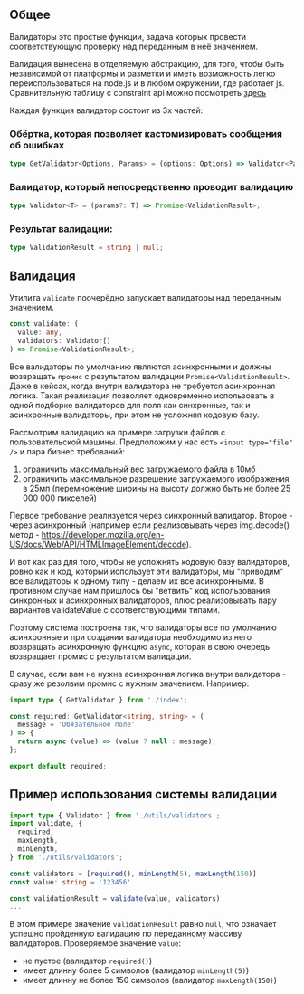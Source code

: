 ## Общее

Валидаторы это простые функции, задача которых провести соответствующую проверку над переданным в неё значением.

Валидация вынесена в отделяемую абстракцию, для того, чтобы быть независимой от платформы и разметки и иметь возможность легко переиспользоваться на node.js и в любом окружении, где работает js. Сравнительную таблицу с constraint api можно посмотреть [здесь](https://docs.google.com/spreadsheets/d/16jINHbQCbl-FysJ6DjGFXH2GUPcqNA8CH8W2zvuSxR8/edit?usp=sharing)

Каждая функция валидатор состоит из 3х частей:

### Обёртка, которая позволяет кастомизировать сообщения об ошибках

```typescript
type GetValidator<Options, Params> = (options: Options) => Validator<Params>;
```

### Валидатор, который непосредственно проводит валидацию

```typescript
type Validator<T> = (params?: T) => Promise<ValidationResult>;
```

### Результат валидации:

```typescript
type ValidationResult = string | null;
```

## Валидация

Утилита `validate` поочерёдно запускает валидаторы над переданным значением.

```typescript
const validate: (
  value: any,
  validators: Validator[]
) => Promise<ValidationResult>;
```

Все валидаторы по умолчанию являются асинхронными и должны возвращать `промис` с результатом валидации `Promise<ValidationResult>`. Даже в кейсах, когда внутри валидатора не требуется асинхронная логика. Такая реализация позволяет одновременно использовать в одной подборке
валидаторов для поля как синхронные, так и асинхронные валидаторы, при этом не усложняя кодовую базу.

Рассмотрим валидацию на примере загрузки файлов с пользовательской машины. Предположим у нас есть `<input type="file" />` и пара бизнес требований:

1. ограничить максимальный вес загружаемого файла в 10мб
2. ограничить максимальное разрешение загружаемого изображения в 25мп (перемножение ширины на высоту должно быть не более 25 000 000 пикселей)

Первое требование реализуется через синхронный валидатор. Второе - через асинхронный (например если реализовывать через img.decode() метод - https://developer.mozilla.org/en-US/docs/Web/API/HTMLImageElement/decode).

И вот как раз для того, чтобы не усложнять кодовую базу валидаторов, ровно как и код, который использует эти валидаторы, мы "приводим" все валидаторы к одному типу - делаем их все асинхронными.
В противном случае нам пришлось бы "ветвить" код использования синхронных и асинхронных валидаторов, плюс реализовывать пару вариантов validateValue с соответствующими типами.

Поэтому система построена так, что валидаторы все по умолчанию асинхронные и при создании валидатора необходимо из него возвращать асинхронную функцию `async`, которая в свою очередь возвращает промис с результатом валидации.

В случае, если вам не нужна асинхронная логика внутри валидатора - сразу же резолвим промис с нужным значением. Например:

```typescript
import type { GetValidator } from './index';

const required: GetValidator<string, string> = (
  message = 'Обязательное поле'
) => {
  return async (value) => (value ? null : message);
};

export default required;
```

## Пример использования системы валидации

```typescript
import type { Validator } from './utils/validators';
import validate, {
  required,
  maxLength,
  minLength,
} from './utils/validators';

const validators = [required(), minLength(5), maxLength(150)]
const value: string = '123456'

const validationResult = validate(value, validators)
...
```

В этом примере значение `validationResult` равно `null`, что означает успешно пройденную валидацию по переданному массиву валидаторов. Проверяемое значение `value`:

- не пустое (валидатор `required()`)
- имеет длинну более 5 символов (валидатор `minLength(5)`)
- имеет длинну не более 150 символов (валидатор `maxLength(150)`)
